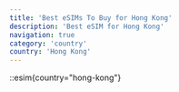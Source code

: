 ```yaml
---
title: 'Best eSIMs To Buy for Hong Kong'
description: 'Best eSIM for Hong Kong'
navigation: true
category: 'country'
country: 'Hong Kong'
---
```


::esim{country="hong-kong"}
